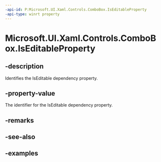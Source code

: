 ```yaml
---
-api-id: P:Microsoft.UI.Xaml.Controls.ComboBox.IsEditableProperty
-api-type: winrt property
---
```


<!-- Property syntax.
public DependencyProperty IsEditableProperty { get; }
-->

# Microsoft.UI.Xaml.Controls.ComboBox.IsEditableProperty

## -description

Identifies the IsEditable dependency property.

## -property-value

The identifier for the IsEditable dependency property.

## -remarks

## -see-also

## -examples


